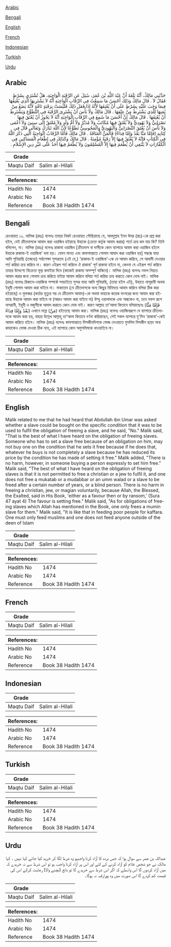 [Arabic](#arabic)

[Bengali](#bengali)

[English](#english)

[French](#french)

[Indonesian](#indonesian)

[Turkish](#turkish)

[Urdu](#urdu)

## Arabic


<div dir="rtl" lang="ar" style={{fontSize:'larger',backgroundColor:'#f8f9fa',padding:20}}>
حَدَّثَنِي مَالِكٌ، أَنَّهُ بَلَغَهُ أَنَّ عَبْدَ اللَّهِ بْنَ عُمَرَ، سُئِلَ عَنِ الرَّقَبَةِ الْوَاجِبَةِ، هَلْ تُشْتَرَى بِشَرْطٍ فَقَالَ لاَ ‏.‏ قَالَ مَالِكٌ وَذَلِكَ أَحْسَنُ مَا سَمِعْتُ فِي الرِّقَابِ الْوَاجِبَةِ أَنَّهُ لاَ يَشْتَرِيهَا الَّذِي يُعْتِقُهَا فِيمَا وَجَبَ عَلَيْهِ بِشَرْطٍ عَلَى أَنْ يُعْتِقَهَا لأَنَّهُ إِذَا فَعَلَ ذَلِكَ فَلَيْسَتْ بِرَقَبَةٍ تَامَّةٍ لأَنَّهُ يَضَعُ مِنْ ثَمَنِهَا لِلَّذِي يَشْتَرِطُ مِنْ عِتْقِهَا ‏.‏ قَالَ مَالِكٌ وَلاَ بَأْسَ أَنْ يَشْتَرِيَ الرَّقَبَةَ فِي التَّطَوُّعِ وَيَشْتَرِطَ أَنْ يُعْتِقَهَا ‏.‏ قَالَ مَالِكٌ إِنَّ أَحْسَنَ مَا سُمِعَ فِي الرِّقَابِ الْوَاجِبَةِ أَنَّهُ لاَ يَجُوزُ أَنْ يُعْتَقَ فِيهَا نَصْرَانِيٌّ وَلاَ يَهُودِيٌّ وَلاَ يُعْتَقُ فِيهَا مُكَاتَبٌ وَلاَ مُدَبَّرٌ وَلاَ أُمُّ وَلَدٍ وَلاَ مُعْتَقٌ إِلَى سِنِينَ وَلاَ أَعْمَى وَلاَ بَأْسَ أَنْ يُعْتَقَ النَّصْرَانِيُّ وَالْيَهُودِيُّ وَالْمَجُوسِيُّ تَطَوُّعًا لأَنَّ اللَّهَ تَبَارَكَ وَتَعَالَى قَالَ فِي كِتَابِهِ ‏(‏فَإِمَّا مَنًّا بَعْدُ وَإِمَّا فِدَاءً‏)‏ فَالْمَنُّ الْعَتَاقَةُ ‏.‏ قَالَ مَالِكٌ فَأَمَّا الرِّقَابُ الْوَاجِبَةُ الَّتِي ذَكَرَ اللَّهُ فِي الْكِتَابِ فَإِنَّهُ لاَ يُعْتَقُ فِيهَا إِلاَّ رَقَبَةٌ مُؤْمِنَةٌ ‏.‏ قَالَ مَالِكٌ وَكَذَلِكَ فِي إِطْعَامِ الْمَسَاكِينِ فِي الْكَفَّارَاتِ لاَ يَنْبَغِي أَنْ يُطْعَمَ فِيهَا إِلاَّ الْمُسْلِمُونَ وَلاَ يُطْعَمُ فِيهَا أَحَدٌ عَلَى غَيْرِ دِينِ الإِسْلاَمِ ‏.‏
</div>
<div style={{backgroundColor:'#f8f9fa',padding:20, marginBottom: 10}}><table> <thead> <tr> <th>Grade</th> <th></th> </tr> </thead> <tbody> <tr><td>Maqtu Daif</td><td>Salim al-Hilali</td></tr></tbody></table><table> <thead> <tr> <th>References:</th> <th></th> </tr> </thead> <tbody><tr><td>Hadith No</td><td>1474</td></tr><tr><td>Arabic No</td><td>1474</td></tr><tr><td>Reference</td><td>Book 38 Hadith 1474</td></tr></tbody></table></div>

## Bengali


<div dir="ltr" lang="bn" style={{fontSize:'larger',backgroundColor:'#f8f9fa',padding:20}}>
রেওয়ায়ত ১২. মালিক (রহঃ) বলেনঃ তাহার নিকট রেওয়ায়ত পৌছিয়াছে যে, আবদুল্লাহ ইবন উমর (রাঃ)-কে প্রশ্ন করা হইল, যেই ক্রীতদাসকে আযাদ করা ওয়াজিব হইয়াছে উহাকে (ক্রেতা কর্তৃক আযাদ করার) শর্তে ক্রয় কম যায় কি? তিনি বলিলেন, না। মালিক (রহঃ) বলেনঃ রাকাবা ওয়াজিব [ক্রীতদাস বা দাসীকে কোন ব্যাপারে আবাদ করা ওয়াজিব হইলে উহাকে রাকাবা-ই ওয়াজিবা’ বলা হয়। যেমন মানত এবং কাফফারাতে গোলাম আযাদ করা ওয়াজিব হয়] সম্বন্ধে যাহা আমি শুনিয়াছি (তন্মধ্যে) সর্বাপেক্ষা সুন্দরতম (এই যে,) 'রাকাবা-ই ওয়াজিবা'-কে যে আযাদ করিবে, সে আযাদী দেওয়ার শর্ত করিয়া ক্রয় করিবে না। কারণ এইরূপ শর্ত করিলে ঐ রাকাবা’ পূর্ণ রাকাবা হইবে না, কেননা যে এইরূপ শর্ত করিবে তাহার উদ্দেশ্যে বিক্রেতা মূল্য কমাইয়া দিবে (কাজেই রাকাবা অসম্পূর্ণ থাকিবে)। মালিক (রহঃ) বলেনঃ নফল নিয়্যত আযাদ করার জন্য গোলাম ক্রয় করিতে যাইয়া আযাদ করিবে বলিয়া শর্ত করিয়া ক্রয় করাতে কোন দোষ নাই। মালিক (রহঃ) বলেনঃ রিকাবে-ওয়াজিবা সম্পর্কে সবচাইতে সুন্দর যাহা আমি শুনিয়াছি, (তাহা হইল এই), উহাতে নাসূরানী অথবা ইহুদী গোলাম আযাদ করা যাইবে না। মাকাতাব (যে ক্রীতদাসকে অন্য কিছুর বিনিময়ে আযাদ করিবে বলিয়া ঠিক করা হইয়াছে) ও মুদাব্বর (কর্তার মৃত্যুর পর যে ক্রীতদাস আযাদ)-কে অথবা যাহাকে কয়েক বৎসরের জন্য আযাদ করা হইয়াছে উহাকে আযাদ করা যাইবে না (আরও আযাদ করা যাইবে না) উম্মু ওয়ালাদকে এবং অন্ধকেও না, তবে নফল রূপে নাসরানী, ইহুদী ও মজুসীকে আযাদ করাতে কোন দোষ নাই। কারণ আল্লাহ তা'আলা কিতাবে বলিয়াছেনঃ (‏فَإِمَّا مَنًّا بَعْدُ وَإِمَّا فِدَاءً‏) এখানে মান্না (مَنَّ) হইতেছে আযাদ করা। মালিক (রহঃ) বলেনঃ ওয়াজিবরূপে যে ব্যাপারে ক্রীতদাসকে আযাদ করা হয়, যাহার উল্লেখ আল্লাহু তা'আলা কিতাবে বর্ণনা করিয়াছেন, সেই সকল ব্যাপারে মু'মিন ‘রাকাবা’-কেই আযাদ করিতে হইবে। মালিক (রহঃ) বলেনঃ কাফফারাতে মিসকীনদিগকে ভোজ দেওয়াতে মুসলিম মিসকীন ছাড়া অন্য কাহাকেও ভোজ দেওয়া ঠিক নহে, এই ব্যাপারে কোন অমুসলিমকে খাওয়াইবে না।
</div>
<div style={{backgroundColor:'#f8f9fa',padding:20, marginBottom: 10}}><table> <thead> <tr> <th>Grade</th> <th></th> </tr> </thead> <tbody> <tr><td>Maqtu Daif</td><td>Salim al-Hilali</td></tr></tbody></table><table> <thead> <tr> <th>References:</th> <th></th> </tr> </thead> <tbody><tr><td>Hadith No</td><td>1474</td></tr><tr><td>Arabic No</td><td>1474</td></tr><tr><td>Reference</td><td>Book 38 Hadith 1474</td></tr></tbody></table></div>

## English


<div dir="ltr" lang="en" style={{fontSize:'larger',backgroundColor:'#f8f9fa',padding:20}}>
Malik related to me that he had heard that Abdullah ibn Umar was asked whether a slave could be bought on the specific condition that it was to be used to fulfil the obligation of freeing a slave, and he said, "No." Malik said, "That is the best of what I have heard on the obligation of freeing slaves. Someone who has to set a slave free because of an obligation on him, may not buy one on the condition that he sets it free because if he does that, whatever he buys is not completely a slave because he has reduced its price by the condition he has made of setting it free." Malik added, "There is no harm, however, in someone buying a person expressly to set him free." Malik said, "The best of what I have heard on the obligation of freeing slaves is that it is not permitted to free a christian or a jew to fulfil it, and one does not free a mukatab or a mudabbar or an umm walad or a slave to be freed after a certain number of years, or a blind person. There is no harm in freeing a christian, jew, or magian voluntarily, because Allah, the Blessed, the Exalted, said in His Book, 'either as a favour then or by ransom,' (Sura 47 ayat 4) The favour is setting free." Malik said, "As for obligations of freeing slaves which Allah has mentioned in the Book, one only frees a mumin slave for them." Malik said, "It is like that in feeding poor people for kaffara. One must only feed muslims and one does not feed anyone outside of the deen of Islam
</div>
<div style={{backgroundColor:'#f8f9fa',padding:20, marginBottom: 10}}><table> <thead> <tr> <th>Grade</th> <th></th> </tr> </thead> <tbody> <tr><td>Maqtu Daif</td><td>Salim al-Hilali</td></tr></tbody></table><table> <thead> <tr> <th>References:</th> <th></th> </tr> </thead> <tbody><tr><td>Hadith No</td><td>1474</td></tr><tr><td>Arabic No</td><td>1474</td></tr><tr><td>Reference</td><td>Book 38 Hadith 1474</td></tr></tbody></table></div>

## French


<div dir="ltr" lang="fr" style={{fontSize:'larger',backgroundColor:'#f8f9fa',padding:20}}>

</div>
<div style={{backgroundColor:'#f8f9fa',padding:20, marginBottom: 10}}><table> <thead> <tr> <th>Grade</th> <th></th> </tr> </thead> <tbody> <tr><td>Maqtu Daif</td><td>Salim al-Hilali</td></tr></tbody></table><table> <thead> <tr> <th>References:</th> <th></th> </tr> </thead> <tbody><tr><td>Hadith No</td><td>1474</td></tr><tr><td>Arabic No</td><td>1474</td></tr><tr><td>Reference</td><td>Book 38 Hadith 1474</td></tr></tbody></table></div>

## Indonesian


<div dir="ltr" lang="id" style={{fontSize:'larger',backgroundColor:'#f8f9fa',padding:20}}>

</div>
<div style={{backgroundColor:'#f8f9fa',padding:20, marginBottom: 10}}><table> <thead> <tr> <th>Grade</th> <th></th> </tr> </thead> <tbody> <tr><td>Maqtu Daif</td><td>Salim al-Hilali</td></tr></tbody></table><table> <thead> <tr> <th>References:</th> <th></th> </tr> </thead> <tbody><tr><td>Hadith No</td><td>1474</td></tr><tr><td>Arabic No</td><td>1474</td></tr><tr><td>Reference</td><td>Book 38 Hadith 1474</td></tr></tbody></table></div>

## Turkish


<div dir="ltr" lang="tr" style={{fontSize:'larger',backgroundColor:'#f8f9fa',padding:20}}>

</div>
<div style={{backgroundColor:'#f8f9fa',padding:20, marginBottom: 10}}><table> <thead> <tr> <th>Grade</th> <th></th> </tr> </thead> <tbody> <tr><td>Maqtu Daif</td><td>Salim al-Hilali</td></tr></tbody></table><table> <thead> <tr> <th>References:</th> <th></th> </tr> </thead> <tbody><tr><td>Hadith No</td><td>1474</td></tr><tr><td>Arabic No</td><td>1474</td></tr><tr><td>Reference</td><td>Book 38 Hadith 1474</td></tr></tbody></table></div>

## Urdu


<div dir="rtl" lang="ur" style={{fontSize:'larger',backgroundColor:'#f8f9fa',padding:20}}>
عبداللہ بن عمر سے سوال ہوا کہ جس بردہ کا آزاد کرنا واجبہو وہ شرط لگا کر خرید کیا جائے کہا نہیں ۔ کہا مالک نے جو شخص غلام کو آزاد کرنے کے لئے اور اس پر آزاد کرنا واجب ہو تو اس شرط سے نہ خریدے کہ میں آزاد کردوں گا اس واسطے کہ اگر اس شرط سے خریدے گا تو بائع (بچنے والا) رعایت کرکے اس کی قیمت کم کردے گا اس صورت میں وہ پورارقبہ نہ ہوگا۔
</div>
<div style={{backgroundColor:'#f8f9fa',padding:20, marginBottom: 10}}><table> <thead> <tr> <th>Grade</th> <th></th> </tr> </thead> <tbody> <tr><td>Maqtu Daif</td><td>Salim al-Hilali</td></tr></tbody></table><table> <thead> <tr> <th>References:</th> <th></th> </tr> </thead> <tbody><tr><td>Hadith No</td><td>1474</td></tr><tr><td>Arabic No</td><td>1474</td></tr><tr><td>Reference</td><td>Book 38 Hadith 1474</td></tr></tbody></table></div>